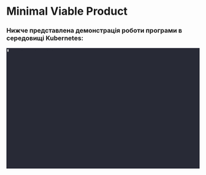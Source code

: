 # Minimal Viable Product
### Нижче представлена демонстрація роботи програми в середовищі Kubernetes:
![Image](./654184.gif)
